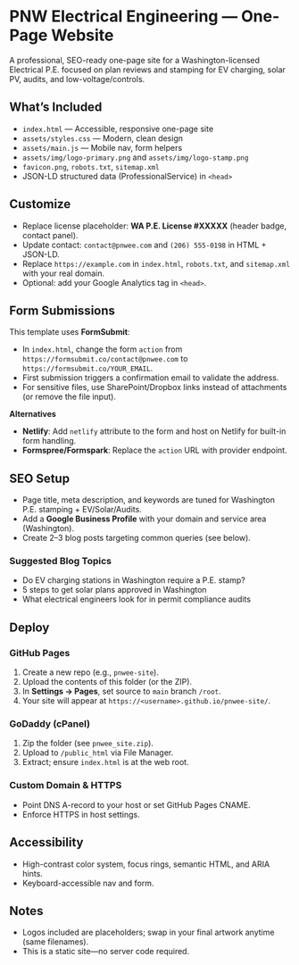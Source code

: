 
# PNW Electrical Engineering — One-Page Website

A professional, SEO-ready one-page site for a Washington-licensed Electrical P.E. focused on plan reviews and stamping for EV charging, solar PV, audits, and low-voltage/controls.

## What’s Included
- `index.html` — Accessible, responsive one-page site
- `assets/styles.css` — Modern, clean design
- `assets/main.js` — Mobile nav, form helpers
- `assets/img/logo-primary.png` and `assets/img/logo-stamp.png`
- `favicon.png`, `robots.txt`, `sitemap.xml`
- JSON-LD structured data (ProfessionalService) in `<head>`

## Customize
- Replace license placeholder: **WA P.E. License #XXXXX** (header badge, contact panel).
- Update contact: `contact@pnwee.com` and `(206) 555-0198` in HTML + JSON-LD.
- Replace `https://example.com` in `index.html`, `robots.txt`, and `sitemap.xml` with your real domain.
- Optional: add your Google Analytics tag in `<head>`.

## Form Submissions
This template uses **FormSubmit**:
- In `index.html`, change the form `action` from `https://formsubmit.co/contact@pnwee.com` to `https://formsubmit.co/YOUR_EMAIL`.
- First submission triggers a confirmation email to validate the address.
- For sensitive files, use SharePoint/Dropbox links instead of attachments (or remove the file input).

**Alternatives**
- **Netlify**: Add `netlify` attribute to the form and host on Netlify for built-in form handling.
- **Formspree/Formspark**: Replace the `action` URL with provider endpoint.

## SEO Setup
- Page title, meta description, and keywords are tuned for Washington P.E. stamping + EV/Solar/Audits.
- Add a **Google Business Profile** with your domain and service area (Washington).
- Create 2–3 blog posts targeting common queries (see below).

### Suggested Blog Topics
- Do EV charging stations in Washington require a P.E. stamp?
- 5 steps to get solar plans approved in Washington
- What electrical engineers look for in permit compliance audits

## Deploy
### GitHub Pages
1. Create a new repo (e.g., `pnwee-site`).
2. Upload the contents of this folder (or the ZIP).
3. In **Settings → Pages**, set source to `main` branch `/root`.
4. Your site will appear at `https://<username>.github.io/pnwee-site/`.

### GoDaddy (cPanel)
1. Zip the folder (see `pnwee_site.zip`).
2. Upload to `/public_html` via File Manager.
3. Extract; ensure `index.html` is at the web root.

### Custom Domain & HTTPS
- Point DNS A-record to your host or set GitHub Pages CNAME.
- Enforce HTTPS in host settings.

## Accessibility
- High-contrast color system, focus rings, semantic HTML, and ARIA hints.
- Keyboard-accessible nav and form.

## Notes
- Logos included are placeholders; swap in your final artwork anytime (same filenames).
- This is a static site—no server code required.
